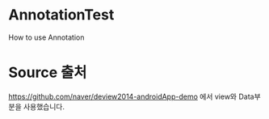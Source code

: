 # AnnotationTest
How to use Annotation

# Source 출처
https://github.com/naver/deview2014-androidApp-demo 에서 view와 Data부분을 사용했습니다.


